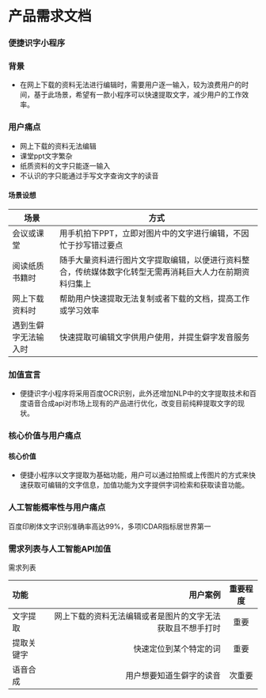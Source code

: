 # 产品需求文档
### 便捷识字小程序
### 背景
* 在网上下载的资料无法进行编辑时，需要用户逐一输入，较为浪费用户的时间，基于此场景，希望有一款小程序可以快速提取文字，减少用户的工作效率。

### 用户痛点
* 网上下载的资料无法编辑
* 课堂ppt文字繁杂
* 纸质资料的文字只能逐一输入
* 不认识的字只能通过手写文字查询文字的读音

#### 场景设想

| 场景 | 方式 |
| ------ | ------ |
| 会议或课堂 | 用手机拍下PPT，立即对图片中的文字进行编辑，不因忙于抄写错过要点 | 
| 阅读纸质书籍时 | 随手大量资料进行图片文字提取编辑，以便进行资料整合，传统媒体数字化转型无需再消耗巨大人力在前期资料归集上 | 
| 网上下载资料时 | 帮助用户快速提取无法复制或者下载的文档，提高工作或学习效率 | 
| 遇到生僻字无法输入时 | 快速提取可编辑文字供用户使用，并提生僻字发音服务 | 

### 加值宣言
* 便捷识字小程序将采用百度OCR识别，此外还增加NLP中的文字提取技术和百度语音合成api对市场上现有的产品进行优化，改变目前纯粹提取文字的现状。

### 核心价值与用户痛点
#### 核心价值
* 便捷小程序以文字提取为基础功能，用户可以通过拍照或上传图片的方式来快速获取可编辑的文字信息，加值功能为文字提供字词检索和获取读音功能。

### 人工智能概率性与用户痛点
百度印刷体文字识别准确率高达99%，多项ICDAR指标居世界第一

### 需求列表与人工智能API加值
需求列表

| 功能 | 用户案例 | 重要程度 |
| :------| ------: | :------: |
| 文字提取 | 网上下载的资料无法编辑或者是图片的文字无法获取且不想手打时 | 重要 |
| 提取关键字 | 快速定位到某个特定的词 | 重要 |
| 语音合成 | 用户想要知道生僻字的读音 | 次重要 |
